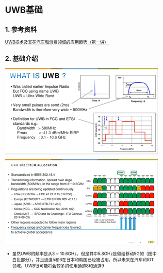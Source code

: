 # UWB基础

## 1. 参考资料

[UWB技术及其在汽车和消费领域的应用趋势（第一讲）](https://www.bilibili.com/video/BV19V411y7et/?spm_id_from=333.788.recommend_more_video.-1)



## 2. 基础介绍

![](img/what_is_uwb.png)

![](img/uwb_freq.png)

* 虽然UWB的频率是从3 ~ 10.6GHz，但是其中5.8GHz是留给移动5G的（图中白色部分），并且通道5和6在日本和韩国已经被占用，所以未来在汽车和IOT领域，UWB很可能将会较多的使用通道8和通道9

